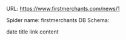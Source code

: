 URL: https://www.firstmerchants.com/news/1

Spider name: firstmerchants
DB Schema:

date
title
link
content
